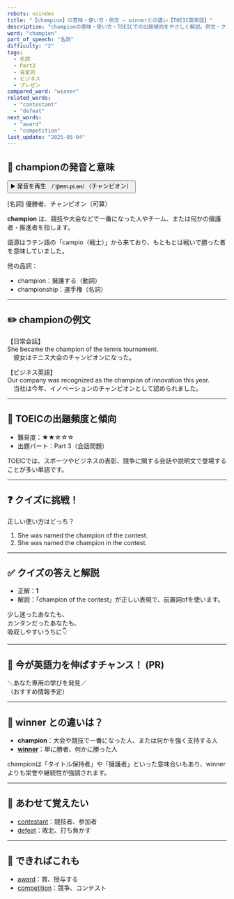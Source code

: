 ```yaml
---
robots: noindex
title: "【champion】の意味・使い方・例文 ― winnerとの違い【TOEIC英単語】"
description: "championの意味・使い方・TOEICでの出題傾向をやさしく解説。例文・クイズ付きでwinnerとの違いもわかりやすく学べます。"
word: "champion"
part_of_speech: "名詞"
difficulty: "2"
tags:
  - 名詞
  - Part3
  - 肯定的
  - ビジネス
  - プレゼン
compared_word: "winner"
related_words:
  - "contestant"
  - "defeat"
next_words:
  - "award"
  - "competition"
last_update: "2025-05-04"
---
```


## 🔰 championの発音と意味

<button class="play-audio" onclick="playTTS('champion')">
  <span class="play-audio-main">
    ▶️ 発音を再生　/ˈtʃæm.pi.ən/
  </span>
  <span class="play-audio-sub">
    （チャンピオン）
  </span>
</button>

[名詞] 優勝者、チャンピオン（可算）

**champion** は、競技や大会などで一番になった人やチーム、または何かの擁護者・推進者を指します。

語源はラテン語の「campio（戦士）」から来ており、もともとは戦いで勝った者を意味していました。

他の品詞：  
- champion：擁護する（動詞）
- championship：選手権（名詞）

---

## ✏️ championの例文

【日常会話】  
She became the champion of the tennis tournament.  
　彼女はテニス大会のチャンピオンになった。

【ビジネス英語】  
Our company was recognized as the champion of innovation this year.  
　当社は今年、イノベーションのチャンピオンとして認められました。

---

## 🎯 TOEICの出題頻度と傾向

- 難易度：★★☆☆☆
- 出題パート：Part 3（会話問題）

TOEICでは、スポーツやビジネスの表彰、競争に関する会話や説明文で登場することが多い単語です。

---

## ❓ クイズに挑戦！

正しい使い方はどっち？

1. She was named the champion of the contest.  
2. She was named the champion in the contest.

---

## ✅ クイズの答えと解説

- 正解：**1**
- 解説：「champion of the contest」が正しい表現で、前置詞ofを使います。

少し迷ったあなたも、  
カンタンだったあなたも、  
吸収しやすいうちに👇️

---

## 🚀 今が英語力を伸ばすチャンス！ (PR)

<div class="info-center">
＼あなた専用の学びを発見／<br>  
（おすすめ情報予定）
</div>

---

## 🤔  winner との違いは？

- **champion**：大会や競技で一番になった人、または何かを強く支持する人
- **[winner](/winner)**：単に勝者、何かに勝った人

championは「タイトル保持者」や「擁護者」といった意味合いもあり、winnerよりも栄誉や継続性が強調されます。

---

## 🧩 あわせて覚えたい

- [contestant](/contestant)：競技者、参加者
- [defeat](/defeat)：敗北、打ち負かす

---

## 📖 できればこれも

- [award](/award)：賞、授与する
- [competition](/competition)：競争、コンテスト

<!-- cvid: aid41_bid22 -->
